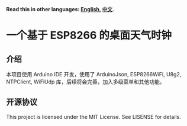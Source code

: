 **Read this in other languages: [English](README.md), [中文](README_CN.MD).**  
# 一个基于 ESP8266 的桌面天气时钟
## 介绍
本项目使用 Arduino IDE 开发，使用了 ArduinoJson, ESP8266WiFi, U8g2, NTPClient, WiFiUdp 库，后续将会完善，加入多级菜单和其他功能。
## 开源协议
This project is licensed under the MIT License. See LISENSE for details.
